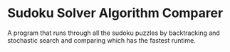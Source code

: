 # Sudoku Solver Algorithm Comparer
A program that runs through all the sudoku puzzles by backtracking and stochastic search and comparing which has the fastest runtime.
